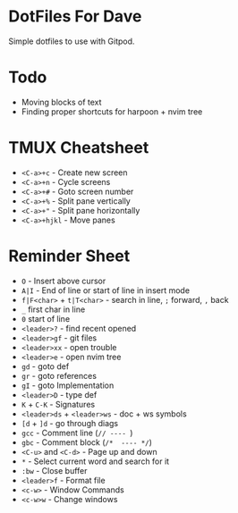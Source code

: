 # DotFiles For Dave

Simple dotfiles to use with Gitpod. 

# Todo

- Moving blocks of text
- Finding proper shortcuts for harpoon + nvim tree


# TMUX Cheatsheet

- `<C-a>+c` - Create new screen
- `<C-a>+n` - Cycle screens
- `<C-a>+#` - Goto screen number
- `<C-a>+%` - Split pane vertically
- `<C-a>+"` - Split pane horizontally
- `<C-a>+hjkl` - Move panes

# Reminder Sheet

- `O` - Insert above cursor
- `A|I` - End of line or start of line in insert mode
- `f|F<char>` + `t|T<char>` - search in line, `;` forward, `,` back
- `_` first char in line
- `0` start of line
- `<leader>?` - find recent opened
- `<leader>gf` - git files
- `<leader>xx` - open trouble
- `<leader>e` - open nvim tree
- `gd` - goto def
- `gr` - goto references
- `gI` - goto Implementation
- `<leader>D` - type def
- `K` + `C-K` - Signatures
- `<leader>ds` + `<leader>ws` - doc + ws symbols
- `[d` + `]d` - go through diags
- `gcc` - Comment line (`// ---- `)
- `gbc` - Comment block (`/*  ---- */`)
- `<C-u>` and `<C-d>` - Page up and down
- `*` - Select current word and search for it
- `:bw` - Close buffer
- `<leader>f` - Format file
- `<c-w>` - Window Commands
- `<c-w>w` - Change windows


